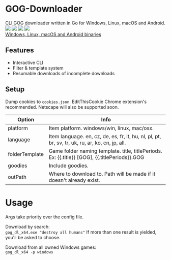# GOG-Downloader
CLI GOG downloader written in Go for Windows, Linux, macOS and Android.
![](https://i.imgur.com/aelWCRa.png)
![](https://i.imgur.com/8zQrXYX.png)
![](https://i.imgur.com/cxun5l0.png)
![](https://i.imgur.com/75KKwSG.png)    
[Windows, Linux, macOS and Android binaries](https://github.com/Sorrow446/GOG-Downloader/releases)

## Features
- Interactive CLI
- Filter & template system
- Resumable downloads of incomplete downloads

## Setup
Dump cookies to `cookies.json`. EditThisCookie Chrome extension's recommended. Netscape will also be supported soon. 

|Option|Info|
| --- | --- |
|platform|Item platform. windows/win, linux, mac/osx.
|language|Item language. en, cz, de, es, fr, it, hu, nl, pl, pt, br, sv, tr, uk, ru, ar, ko, cn, jp, all.
|folderTemplate|Game folder naming template. title, titlePeriods. Ex: {{.title}} [GOG], {{.titlePeriods}}.GOG
|goodies|Include goodies.
|outPath|Where to download to. Path will be made if it doesn't already exist.

# Usage
Args take priority over the config file.

Download by search:   
`gog_dl_x64.exe "destroy all humans"`
If more than one result is yielded, you'll be asked to choose.

Download from all owned Windows games:   
`gog_dl_x64 -p windows`
